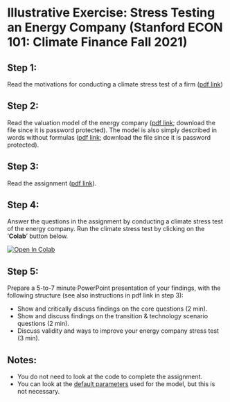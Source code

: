 # Illustrative Exercise: Stress Testing an Energy Company (Stanford ECON 101: Climate Finance Fall 2021)

## Step 1:

Read the motivations for conducting a climate stress test of a firm ([pdf link](https://github.com/rht/climate_stress_test_energy_company/blob/main/pdfs/Motivation-for-Climate-Stress-Testing-Econ-101-Climate-Finance-Stanford-Fall-2021.pdf))

## Step 2:

Read the valuation model of the energy company ([pdf link](https://github.com/rht/climate_stress_test_energy_company/blob/main/pdfs/Climate-Stress-Testing-an-Energy-Company-Illustrative-Valuation-Model-protected.pdf); download the file since it is password protected). The model is also simply described in words without formulas ([pdf link](https://github.com/rht/climate_stress_test_energy_company/blob/main/pdfs/Climate-Stress-Testing-an-Energy-Company-Valuation-Model-in-Words-Protected.pdf); download the file since it is password protected).

## Step 3:

Read the assignment ([pdf link](https://github.com/rht/climate_stress_test_energy_company/blob/main/pdfs/Illustrative-Excercise-Climate-Stress-Testing-an-Energy-Company-Climate-Finance-Course-Fall-2021-Stanford.pdf)).

## Step 4:

Answer the questions in the assignment by conducting a climate stress test of the energy company. Run the climate stress test by clicking on the ‘**Colab**’ button below.

[![Open In Colab](https://colab.research.google.com/assets/colab-badge.svg)](https://colab.research.google.com/github/rht/climate_stress_test_energy_company/blob/main/code/climate_stress_test.ipynb)

## Step 5:

Prepare a 5-to-7 minute PowerPoint presentation of your findings, with the following structure (see also instructions in pdf link in step 3):
* Show and critically discuss findings on the core questions (2 min).
* Show and discuss findings on the transition & technology scenario questions (2 min).
* Discuss validity and ways to improve your energy company stress test (3 min).

## Notes:

* You do not need to look at the code to complete the assignment.
* You can look at the [default parameters](https://github.com/rht/climate_stress_test_energy_company/blob/main/default_parameters%20(read%20optionally).md) used for the model, but this is not necessary.
